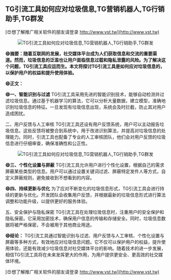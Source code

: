 ## **TG引流工具如何应对垃圾信息,TG营销机器人,TG行销助手,TG群发**

[😍想了解推广相关软件的朋友请登录 http://www.vst.tw](http://www.vst.tw)

 <center><img src="https://vst.tw/MP4/tuiguang/png/2.png" alt="TG引流工具如何应对垃圾信息,TG营销机器人,TG行销助手,TG群发"></center>

**😄摘要：随着互联网的发展，社交媒体平台成为人们获取信息和交流的重要渠道。然而，垃圾信息的泛滥也让用户面临信息过载和隐私泄露的风险。为了解决这个问题，TG引流工具应运而生。本文将探讨TG引流工具是如何应对垃圾信息的，以保护用户的权益和提升使用体验。**

**😄正文：**

**😄一、智能识别与过滤**
TG引流工具采用先进的智能识别技术，能够自动检测并过滤垃圾信息。通过基于机器学习的算法，它可以分析大量数据，建立模型，准确地识别垃圾信息的特征。一旦发现有垃圾信息出现，系统会及时拦截，防止其对用户造成困扰。

二、用户反馈与人工审核
TG引流工具还设有用户反馈系统，用户可以主动报告垃圾信息。这些反馈将被整合到系统中，用于改进识别算法，并提高对垃圾信息的处理能力。同时，引流工具也配备了专业的人工审核团队，他们会对用户反馈的垃圾信息进行仔细审查，确保准确性和公正性。

 <center><img src="https://vst.tw/MP4/tuiguang/png/3.png" alt="TG引流工具如何应对垃圾信息,TG营销机器人,TG行销助手,TG群发"></center>

**😄三、个性化设置与屏蔽**
TG引流工具允许用户进行个性化设置，根据自己的需求屏蔽某些类型的信息。用户可以通过设置关键词过滤、屏蔽特定发件人等方式，自定义屏蔽规则，避免接收到不想看到的内容。

**😄四、持续更新与优化**
为了应对不断变化的垃圾信息形式，TG引流工具会进行持续的更新与优化。开发团队会收集用户反馈，并根据最新的垃圾信息形式进行算法调整和功能升级，以提供更好的服务体验。

五、安全保护与隐私保密
TG引流工具在处理垃圾信息时，注重用户的安全保护和隐私保密。它采用加密技术，确保用户信息的传输和存储安全。同时，垃圾信息数据将被严格保密，不会被用于其他商业用途。

**😄结论：**
TG引流工具通过智能识别与过滤、用户反馈与人工审核、个性化设置与屏蔽等多种方式，有效地应对垃圾信息问题。它不仅可以保护用户的权益，提升使用体验，还能有效减少垃圾信息对社交媒体平台的影响。随着技术的进一步发展，相信TG引流工具将在未来发挥更大的作用，为用户提供更安全、更高效的社交媒体环境。

[😍想了解推广相关软件的朋友请登录 http://www.vst.tw](http://www.vst.tw)



